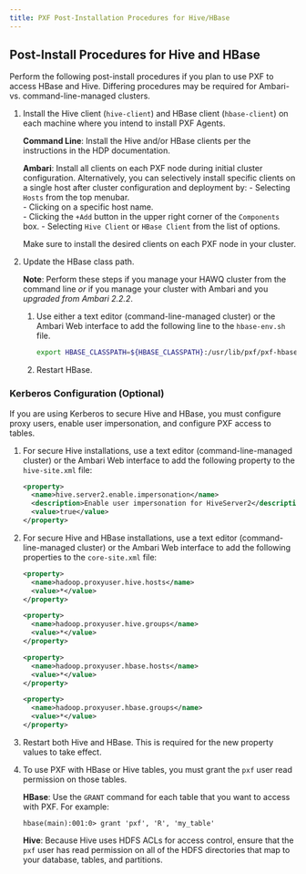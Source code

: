 ```yaml
---
title: PXF Post-Installation Procedures for Hive/HBase
---
```


## Post-Install Procedures for Hive and HBase<a id="post-install-pxf-hbasehive"></a>

Perform the following post-install procedures if you plan to use PXF to access HBase and Hive. Differing procedures may be required for Ambari- vs. command-line-managed clusters.

1. Install the Hive client (`hive-client`) and HBase client (`hbase-client`) on each machine where you intend to install PXF Agents.

    **Command Line**: Install the Hive and/or HBase clients per the instructions in the HDP documentation. 
    
    **Ambari**: Install all clients on each PXF node during initial cluster configuration.  Alternatively, you can selectively install specific clients on a single host after cluster configuration and deployment by:
       - Selecting `Hosts` from the top menubar.  
       - Clicking on a specific host name.  
       - Clicking the `+Add` button in the upper right corner of the `Components` box.
       - Selecting `Hive Client` or `HBase Client` from the list of options.
   
      Make sure to install the desired clients on each PXF node in your cluster.

2. Update the HBase class path.

    **Note**: Perform these steps if you manage your HAWQ cluster from the command line *or* if you manage your cluster with Ambari and you *upgraded from Ambari 2.2.2*.

   1. Use either a text editor (command-line-managed cluster) or the Ambari Web interface to add the following line to the `hbase-env.sh` file.  

        ``` bash
        export HBASE_CLASSPATH=${HBASE_CLASSPATH}:/usr/lib/pxf/pxf-hbase.jar
        ```

   2. Restart HBase.  


### Kerberos Configuration (Optional)<a id="pxf-hivehbase-kerberos"></a>

If you are using Kerberos to secure Hive and HBase, you must configure proxy users, enable user impersonation, and configure PXF access to tables.

1. For secure Hive installations, use a text editor (command-line-managed cluster) or the Ambari Web interface to add the following property to the `hive-site.xml` file:

    ``` xml
    <property>
      <name>hive.server2.enable.impersonation</name>
      <description>Enable user impersonation for HiveServer2</description>
      <value>true</value>
    </property>
    ```

3. For secure Hive and HBase installations, use a text editor (command-line-managed cluster) or the Ambari Web interface to add the following properties to the `core-site.xml` file:

    ``` xml
    <property>
      <name>hadoop.proxyuser.hive.hosts</name>
      <value>*</value>
    </property>

    <property>
      <name>hadoop.proxyuser.hive.groups</name>
      <value>*</value>
    </property>

    <property>
      <name>hadoop.proxyuser.hbase.hosts</name>
      <value>*</value>
    </property>

    <property>
      <name>hadoop.proxyuser.hbase.groups</name>
      <value>*</value>
    </property>
    ```

4.  Restart both Hive and HBase. This is required for the new property values to take effect.

5. To use PXF with HBase or Hive tables, you must grant the `pxf` user read permission on those tables.

    **HBase**: Use the `GRANT` command for each table that you want to access with PXF. For example:

    ```
    hbase(main):001:0> grant 'pxf', 'R', 'my_table'
    ```

    **Hive**: Because Hive uses HDFS ACLs for access control, ensure that the `pxf` user has read permission on all of the HDFS directories that map to your database, tables, and partitions.
